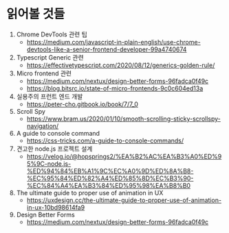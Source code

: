 # 읽어볼 것들

1. Chrome DevTools 관련 팁
    - https://medium.com/javascript-in-plain-english/use-chrome-devtools-like-a-senior-frontend-developer-99a4740674
1. Typescript Generic 관련 
    - https://effectivetypescript.com/2020/08/12/generics-golden-rule/
1. Micro frontend 관련 
    - https://medium.com/nextux/design-better-forms-96fadca0f49c
    - https://blog.bitsrc.io/state-of-micro-frontends-9c0c604ed13a
1. 실용주의 프런트 엔드 개발
    - https://peter-cho.gitbook.io/book/7/7_0
1. Scroll Spy
    - https://www.bram.us/2020/01/10/smooth-scrolling-sticky-scrollspy-navigation/
1. A guide to console command 
    - https://css-tricks.com/a-guide-to-console-commands/
1. 견고한 node.js 프로젝트 설계 
    - https://velog.io/@hopsprings2/%EA%B2%AC%EA%B3%A0%ED%95%9C-node.js-%ED%94%84%EB%A1%9C%EC%A0%9D%ED%8A%B8-%EC%95%84%ED%82%A4%ED%85%8D%EC%B3%90-%EC%84%A4%EA%B3%84%ED%95%98%EA%B8%B0
1. The ultimate guide to proper use of animation in UX
    - https://uxdesign.cc/the-ultimate-guide-to-proper-use-of-animation-in-ux-10bd98614fa9
1. Design Better Forms 
    - https://medium.com/nextux/design-better-forms-96fadca0f49c
